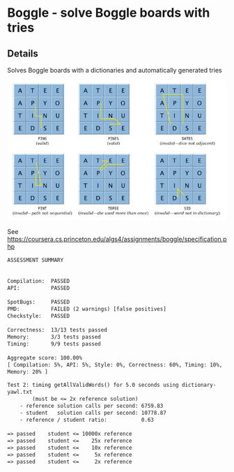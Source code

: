# Boggle - solve Boggle boards with tries


## Details 
Solves Boggle boards with a dictionaries and automatically generated tries

![](example_boggle_board.png)

See https://coursera.cs.princeton.edu/algs4/assignments/boggle/specification.php

```
ASSESSMENT SUMMARY


Compilation:  PASSED
API:          PASSED

SpotBugs:     PASSED
PMD:          FAILED (2 warnings) [false positives]
Checkstyle:   PASSED

Correctness:  13/13 tests passed
Memory:       3/3 tests passed
Timing:       9/9 tests passed

Aggregate score: 100.00%
[ Compilation: 5%, API: 5%, Style: 0%, Correctness: 60%, Timing: 10%, Memory: 20% ]
```

```
Test 2: timing getAllValidWords() for 5.0 seconds using dictionary-yawl.txt
        (must be <= 2x reference solution)
    - reference solution calls per second: 6759.83
    - student   solution calls per second: 10778.87
    - reference / student ratio:           0.63

=> passed    student <= 10000x reference
=> passed    student <=    25x reference
=> passed    student <=    10x reference
=> passed    student <=     5x reference
=> passed    student <=     2x reference
```
